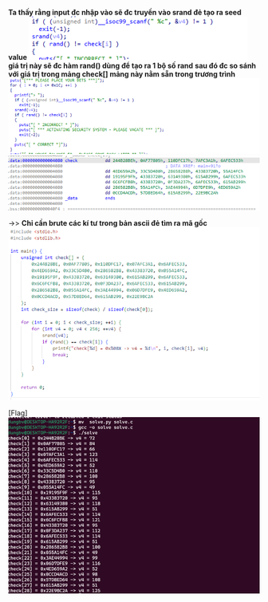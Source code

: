 **Ta thấy rằng input đc nhập vào sẽ đc truyền vào srand đẻ tạo ra seed value**
![alt text](image-4.png)
**giá trị này sẽ đc hàm rand() dùng để tạo ra 1 bộ số rand**
**sau đó đc so sánh với giá trị trong mảng check[] mảng này nằm sẵn trong trương trình** 
![alt text](image-2.png)
![alt text](image-3.png)

->> **Chỉ cần brute các kí tư trong bản ascii đẻ tìm ra mã gốc** 
![alt text](image-1.png)

[Flag]
![alt text](image.png)